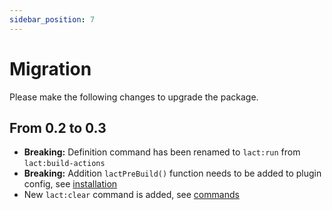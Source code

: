 ```yaml
---
sidebar_position: 7
---
```


# Migration
Please make the following changes to upgrade the package.

## From 0.2 to 0.3

- **Breaking:** Definition command has been renamed to ```lact:run```  from ```lact:build-actions```
- **Breaking:** Addition ```lactPreBuild()``` function needs to be added to plugin config, see [installation](/docs/installation#set-up)
- New ```lact:clear``` command is added, see [commands](/docs/commands#-php-artisan-lact-clear)